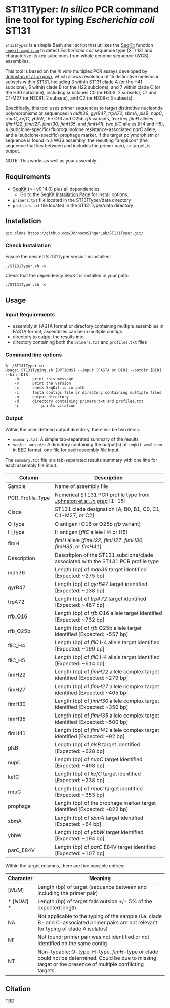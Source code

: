 # ST131Typer: *In silico* PCR command line tool for typing *Escherichia coli* ST131

`ST131Typer` is a simple Bash shell script that utilizes the [SeqKit](https://bioinf.shenwei.me/seqkit/) function [`seqkit amplicon`](https://bioinf.shenwei.me/seqkit/usage/#amplicon) to detect *Escherichia coli* sequence type (ST) 131 and characterize its key subclones from whole genome sequence (WGS) assemblies.  

This tool is based on the *in vitro* multiplex PCR assays developed by [Johnston et al. *in prep*](), which allows resolution of 15 distinctive molecular subsets within ST131, including 3 within ST131 clade A (or the H41 subclone), 5 within clade B (or the H22 subclone), and 7 within clade C (or the H30 subclone), including subclones C0 (or H30S: 2 subsets), C1 and C1-M27 (or H30R1: 2 subsets), and C2 (or H30Rx: 3 subsets).  

Specifically, this tool uses primer sequences to target distinctive nucleotide polymorphisms or sequences in *mdh36*, *gyrB47*, *trpA72*, *sbmA*, *plsB*, *nupC*, *rmuC*, *kefC*, *ybbW*, the O16 and O25b *rfb* variants, five key *fimH* alleles (*fimH22*, *fimH27*, *fimH30*, *fimH35*, and *fimH41*), two *fliC* alleles (H4 and H5), a (subclone-specific) fluoroquinolone resistance-associated *parC* allele, and a (subclone-specific) prophage marker. If the target polymorphism or sequence is found in a WGS assembly, the resulting "amplicon" (the sequence that lies between and includes the primer pair), or target, is output.   


NOTE: This works as well as your assembly...

## Requirements

* [SeqKit](https://bioinf.shenwei.me/seqkit/) (>= v0.14.0) plus all dependencies
    * Go to the SeqKit [Installation Page](https://github.com/shenwei356/seqkit#installation) for install options.
* `primers.txt` file located in the ST131Typer/data directory
* `profiles.txt` file located in the ST131Typer/data directory

## Installation

```
git clone https://github.com/JohnsonSingerLab/ST131Typer.git/
```

### Check Installation

Ensure the desired ST131Typer version is installed:

```
./ST131Typer.sh -v
```

Check that the dependency SeqKit is installed in your path:

```
./ST131Typer.sh -c
```

## Usage

### Input Requirements

* assembly in FASTA format or directory containing multiple assemblies in FASTA format; assemblies can be in multiple contigs
* directory to output the results into
* directory containing both the `primers.txt` and `profiles.txt` files

### Command line options
```
% ./ST131Typer.sh
Usage: ST131Typing.sh [OPTIONS] --input [FASTA or DIR] --outdir [DIR] --bin [DIR]
	-h		print this message
	-v		print the version
	-c		check SeqKit is in path
	-i		fasta contigs file or directory containing multiple files
	-o		output directory
	-d		directory containing primers.txt and profiles.txt
  	-r    		prints citation
```

### Output

Within the user-defined output directory, there will be two items:

* `summary.txt`: A simple tab-separated summary of the results
* `seqkit_outputs`: A directory containing the output(s) of `seqkit amplicon` in [BED format](http://genome.ucsc.edu/FAQ/FAQformat.html#format1), one file for each assembly file input.  

The `summary.txt` file is a tab-separated results summary with one line for each assembly file input.

Column | Description
---------|---------
Sample | Name of assembly file
PCR_Profile_Type | Numerical ST131 PCR profile type from [Johnston et al. *in prep*]() [1-15]
Clade | ST131 clade designation [A, B0, B1, C0, C1, C1-M27, or C2]
O_type | O antigen [O16 or O25b *rfb* variant]
H_type | H antigen [*fliC* allele H4 or H5]
fimH | *fimH* allele [*fimH22*, *fimH27*, *fimH30*, *fimH35*, or *fimH41*] 
Description | Descritpion of the ST131 subclone/clade associated with the ST131 PCR profile type
mdh36 | Length (bp) of *mdh36* target identified [Expected: ~275 bp]
gyrB47 | Length (bp) of *gyrB47* target identified [Expected: ~138 bp]
trpA72 | Length (bp) of *trpA72* target identified [Expected: ~487 bp]
rfb_O16 | Length (bp) of *rfb* O16 allele target identified [Expected: ~732 bp]
rfb_O25b | Length (bp) of *rfb* O25b allele target identified [Expected: ~557 bp]
fliC_H4 | Length (bp) of *fliC* H4 allele target identified [Expected: ~199 bp]
fliC_H5 | Length (bp) of *fliC* H4 allele target identified [Expected: ~614 bp]
fimH22 | Length (bp) of *fimH22* allele complex target identified [Expected: ~279 bp]
fimH27 | Length (bp) of *fimH27* allele complex target identified [Expected: ~405 bp]
fimH30 | Length (bp) of *fimH30* allele complex target identified [Expected: ~350 bp]
fimH35 | Length (bp) of *fimH35* allele complex target identified [Expected: ~500 bp]
fimH41 | Length (bp) of *fimH41* allele complex target identified [Expected: ~92 bp]
plsB | Length (bp) of *plsB* target identified [Expected: ~628 bp]
nupC | Length (bp) of *nupC* target identified [Expected: ~498 bp]
kefC | Length (bp) of *kefC* target identified [Expected: ~238 bp]
rmuC | Length (bp) of *rmuC* target identified [Expected: ~353 bp]
prophage | Length (bp) of the prophage marker target identified [Expected: ~822 bp]
sbmA | Length (bp) of *sbmA* target identified [Expected: ~64 bp]
ybbW | Length (bp) of *ybbW* target identified [Expected: ~194 bp]
parC_E84V | Length (bp) of *parC* E84V target identified [Expected: ~107 bp]

Within the target columns, there are five possible entries:  

Character | Meaning
---------|---------
[*NUM*] | Length (bp) of target (sequence between and including the primer pair)
\* [*NUM*] \* | Length (bp) of target falls outside +/- 5% of the expected length
NA | Not applicable to the typing of the sample (i.e. clade B- and C-associated primer pairs are not relevant for typing of clade A isolates)
NF | Not found; primer pair was not identified or not identified on the same contig 
NT | Non-typable; O-type, H-type, *fimH*-type or clade could not be determined. Could be due to missing target or the presence of multiple conflicting targets.

## Citation
TBD
